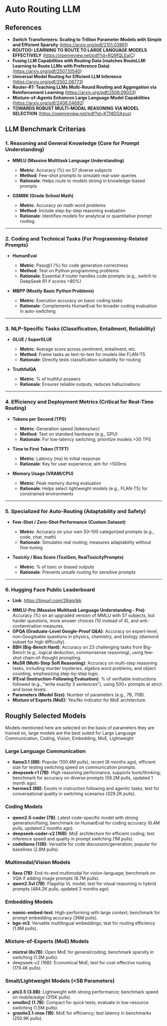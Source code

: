 # Auto Routing LLM
## References
- **Switch Transformers: Scaling to Trillion Parameter Models with Simple and Efficient Sparsity** (https://arxiv.org/pdf/2101.03961)
- **ROUTOO: LEARNING TO ROUTE TO LARGE LANGUAGE MODELS EFFECTIVELY** (https://openreview.net/pdf?id=RQ9fQLEajC)
- **Fusing LLM Capabilities with Routing Data (matches RouteLLM: Learning to Route LLMs with Preference Data)** (https://arxiv.org/pdf/2507.10540)
- **Universal Model Routing for Efficient LLM Inference** (https://arxiv.org/pdf/2502.08773)
- **Router-R1: Teaching LLMs Multi-Round Routing and Aggregation via Reinforcement Learning** (https://arxiv.org/pdf/2506.09033)
- **Mixture-of-Agents Enhances Large Language Model Capabilities** (https://arxiv.org/pdf/2406.04692)
- **TOWARDS ROBUST MULTI-MODAL REASONING VIA MODEL SELECTION** (https://openreview.net/pdf?id=KTf4DGAzus)

## LLM Benchmark Criterias
### 1. Reasoning and General Knowledge (Core for Prompt Understanding)

* **MMLU (Massive Multitask Language Understanding)**

  * **Metric**: Accuracy (%) on 57 diverse subjects
  * **Method**: Few-shot prompts to simulate real-user queries
  * **Rationale**: Helps route to models strong in knowledge-based prompts

* **GSM8K (Grade School Math)**

  * **Metric**: Accuracy on math word problems
  * **Method**: Include step-by-step reasoning evaluation
  * **Rationale**: Identifies models for analytical or quantitative prompt routing

---

### 2. Coding and Technical Tasks (For Programming-Related Prompts)

* **HumanEval**

  * **Metric**: Pass\@1 (%) for code generation correctness
  * **Method**: Test on Python programming problems
  * **Rationale**: Essential if router handles code prompts (e.g., switch to DeepSeek R1 if scores >80%)

* **MBPP (Mostly Basic Python Problems)**

  * **Metric**: Execution accuracy on basic coding tasks
  * **Rationale**: Complements HumanEval for broader coding evaluation in auto-switching

---

### 3. NLP-Specific Tasks (Classification, Entailment, Reliability)

* **GLUE / SuperGLUE**

  * **Metric**: Average score across sentiment, entailment, etc.
  * **Method**: Frame tasks as text-to-text for models like FLAN-T5
  * **Rationale**: Directly tests classification suitability for routing

* **TruthfulQA**

  * **Metric**: % of truthful answers
  * **Rationale**: Ensures reliable outputs, reduces hallucinations

---

### 4. Efficiency and Deployment Metrics (Critical for Real-Time Routing)

* **Tokens per Second (TPS)**

  * **Metric**: Generation speed (tokens/sec)
  * **Method**: Test on standard hardware (e.g., GPU)
  * **Rationale**: For low-latency switching; prioritize models >30 TPS

* **Time to First Token (TTFT)**

  * **Metric**: Latency (ms) to initial response
  * **Rationale**: Key for user experience; aim for <500ms

* **Memory Usage (VRAM/CPU)**

  * **Metric**: Peak memory during evaluation
  * **Rationale**: Helps select lightweight models (e.g., FLAN-T5) for constrained environments

---

### 5. Specialized for Auto-Routing (Adaptability and Safety)

* **Few-Shot / Zero-Shot Performance (Custom Dataset)**

  * **Metric**: Accuracy on your own 50–100 categorized prompts (e.g., code, chat, math)
  * **Rationale**: Simulates real routing; measures adaptability without fine-tuning

* **Toxicity / Bias Score (ToxiGen, RealToxicityPrompts)**

  * **Metric**: % of toxic or biased outputs
  * **Rationale**: Prevents unsafe routing for sensitive prompts
---

### 6. Hugging Face Public Leaderboard
  * **Link**: https://tinyurl.com/26gprlkk
   - **MMLU-Pro (Massive Multitask Language Understanding - Pro)**: Accuracy (%) on an upgraded version of MMLU with 57 subjects, but harder questions, more answer choices (10 instead of 4), and anti-contamination measures.
   - **GPQA (Graduate-Level Google-Proof Q&A)**: Accuracy on expert-level, non-Googleable questions in physics, chemistry, and biology (diamond subset for high difficulty).
   - **BBH (Big-Bench Hard)**: Accuracy on 23 challenging tasks from Big-Bench (e.g., logical deduction, commonsense reasoning), using few-shot chain-of-thought prompting.
   - **MuSR (Multi-Step Soft Reasoning)**: Accuracy on multi-step reasoning tasks, including murder mysteries, algebra word problems, and object counting, emphasizing step-by-step logic.
   - **IFEval (Instruction-Following Evaluation)**: % of verifiable instructions followed (e.g., "write exactly 3 sentences"), using 500+ prompts at strict and loose levels.
   - **Parameters (Model Size)**: Number of parameters (e.g., 7B, 70B).
   - **Mixture of Experts (MoE)**: Yes/No indicator for MoE architecture.

## Roughly Selected Models
  Models mentioned here are selected on the basis of parameters they are trained on, large models are the best suited for Large Language Communication, Coding, Vision, Embedding, MoE, Lightweight
  ### Large Language Communication
  - **llama3.1 (8B)**: Popular (100.4M pulls), recent (8 months ago), efficient size for testing switching speed on communication prompts.
  - **deepseek-r1 (7B)**: High reasoning performance, supports tools/thinking; benchmark for accuracy on diverse prompts (58.2M pulls, updated 1 month ago).
  - **hermes3 (8B)**: Excels in instruction following and agentic tasks; test for conversational quality in switching scenarios (329.2K pulls).

  ### Coding Models
  - **qwen2.5-coder (7B)**: Latest code-specific model with strong generation/fixing; benchmark on HumanEval for coding accuracy (6.4M pulls, updated 2 months ago).
  - **deepseek-coder-v2 (16B)**: MoE architecture for efficient coding; test inference speed and quality in prompt switching (1M pulls).
  - **codellama (13B)**: Versatile for code discussion/generation; popular for baselines (2.8M pulls).

  ### Multimodal/Vision Models
  - **llava (7B)**: End-to-end multimodal for vision-language; benchmark on VQA if adding image prompts (8.7M pulls).
  - **qwen2.5vl (7B)**: Flagship VL model; test for visual reasoning in hybrid prompts (484.2K pulls, updated 3 months ago).

  ### Embedding Models
  - **nomic-embed-text**: High-performing with large context; benchmark for prompt embedding accuracy (36M pulls).
  - **bge-m3**: Versatile multilingual embeddings; test for routing efficiency (1.9M pulls).

  ### Mixture-of-Experts (MoE) Models
  - **mixtral (8x7B)**: Open MoE for general/coding; benchmark sparsity in switching (1.3M pulls).
  - deepseek-v2 (16B): Economical MoE; test for cost-effective routing (179.4K pulls).

  ### Small/Lightweight Models (<5B Parameters)
  - **phi3.5 (3.8B)**: Lightweight with strong performance; benchmark speed on mobile/edge (315K pulls).
  - **smollm2 (1.7B)**: Compact for quick tests; evaluate in low-resource switching (1.5M pulls).
  - **granite3.1-moe (1B)**: MoE for efficiency; test latency in benchmarks (250.9K pulls).

